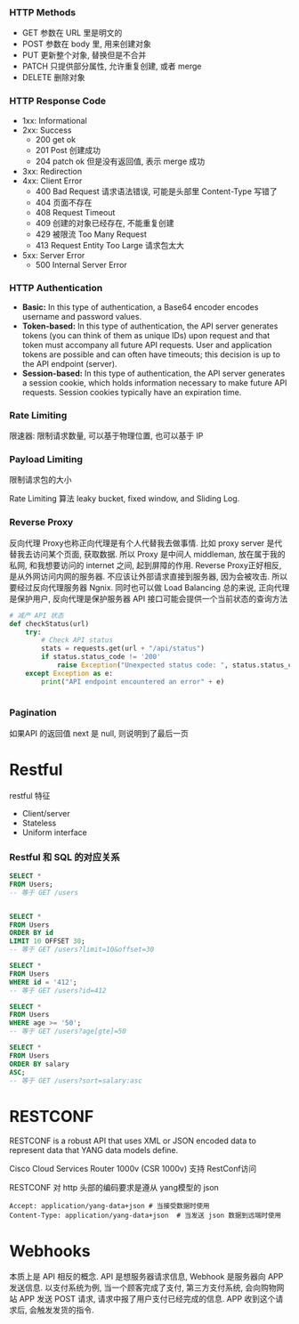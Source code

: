 ### HTTP Methods

- GET 参数在 URL 里是明文的
- POST 参数在 body 里, 用来创建对象
- PUT 更新整个对象, 替换但是不合并
- PATCH 只提供部分属性, 允许重复创建, 或者 merge
- DELETE 删除对象
### HTTP Response Code
- 1xx: Informational
- 2xx: Success
	- 200 get ok
	- 201 Post 创建成功
	- 204 patch ok 但是没有返回值, 表示 merge 成功
- 3xx: Redirection
- 4xx: Client Error
	- 400 Bad Request 请求语法错误, 可能是头部里 Content-Type 写错了
	- 404 页面不存在
	- 408 Request Timeout
	- 409 创建的对象已经存在, 不能重复创建
	- 429 被限流 Too Many Request
	- 413 Request Entity Too Large 请求包太大
- 5xx: Server Error
	- 500 Internal Server Error

### HTTP Authentication
- **Basic:** In this type of authentication, a Base64 encoder encodes username and password values.
- **Token-based:** In this type of authentication, the API server generates tokens (you can think of them as unique IDs) upon request and that token must accompany all future API requests. User and application tokens are possible and can often have timeouts; this decision is up to the API endpoint (server).
- **Session-based:** In this type of authentication, the API server generates a session cookie, which holds information necessary to make future API requests. Session cookies typically have an expiration time.

### Rate Limiting
限速器: 限制请求数量, 可以基于物理位置, 也可以基于 IP

### Payload Limiting
限制请求包的大小

Rate Limiting 算法
leaky bucket, fixed window, and Sliding Log.
### Reverse Proxy
反向代理
Proxy也称正向代理是有个人代替我去做事情. 比如 proxy server 是代替我去访问某个页面, 获取数据. 所以 Proxy 是中间人 middleman, 放在属于我的私网, 和我想要访问的 internet 之间, 起到屏障的作用. 
Reverse Proxy正好相反, 是从外网访问内网的服务器. 不应该让外部请求直接到服务器, 因为会被攻击. 所以要经过反向代理服务器 Ngnix. 同时也可以做 Load Balancing
总的来说, 正向代理是保护用户, 反向代理是保护服务器
API 接口可能会提供一个当前状态的查询方法

```python
# 减产 API 状态
def checkStatus(url)
	try: 
		# Check API status
		stats = requests.get(url + "/api/status")
		if status.status_code != '200'
			raise Exception("Unexpected status code: ", status.status_code)
	except Exception as e:
		print("API endpoint encountered an error" + e)
		
```


### Pagination
如果API 的返回值 next 是 null, 则说明到了最后一页
# Restful
restful 特征
- Client/server
- Stateless
- Uniform interface
### Restful 和 SQL 的对应关系

```sql
SELECT * 
FROM Users;
-- 等于 GET /users


SELECT * 
FROM Users
ORDER BY id
LIMIT 10 OFFSET 30;
-- 等于 GET /users?limit=10&offset=30

SELECT * 
FROM Users
WHERE id = '412';
-- 等于 GET /users?id=412

SELECT * 
FROM Users
WHERE age >= '50';
-- 等于 GET /users?age[gte]=50

SELECT * 
FROM Users
ORDER BY salary
ASC;
-- 等于 GET /users?sort=salary:asc
```

# RESTCONF
RESTCONF is a robust API that uses XML or JSON encoded data to represent data that YANG data models define.

Cisco Cloud Services Router 1000v (CSR 1000v) 支持 RestConf访问

RESTCONF 对 http 头部的编码要求是遵从 yang模型的 json
```shell
Accept: application/yang-data+json # 当接受数据时使用
Content-Type: application/yang-data+json  # 当发送 json 数据到远端时使用
```


# Webhooks
本质上是 API 相反的概念. API 是想服务器请求信息, Webhook 是服务器向 APP 发送信息. 
以支付系统为例, 当一个顾客完成了支付, 第三方支付系统, 会向购物网站 APP 发送 POST 请求, 请求中报了用户支付已经完成的信息. APP 收到这个请求后, 会触发发货的指令. 


